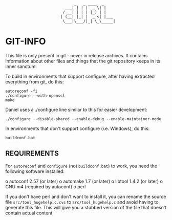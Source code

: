                                   _   _ ____  _
                              ___| | | |  _ \| |
                             / __| | | | |_) | |
                            | (__| |_| |  _ <| |___
                             \___|\___/|_| \_\_____|

# GIT-INFO

This file is only present in git - never in release archives. It contains
information about other files and things that the git repository keeps in its
inner sanctum.

To build in environments that support configure, after having extracted
everything from git, do this:

    autoreconf -fi
    ./configure --with-openssl
    make

Daniel uses a ./configure line similar to this for easier development:

    ./configure --disable-shared --enable-debug --enable-maintainer-mode

In environments that don't support configure (i.e. Windows), do this:

    buildconf.bat

## REQUIREMENTS

For `autoreconf` and `configure` (not `buildconf.bat`) to work, you need the
following software installed:

 o autoconf 2.57  (or later)
 o automake 1.7   (or later)
 o libtool  1.4.2 (or later)
 o GNU m4 (required by autoconf)
 o perl

If you don't have perl and don't want to install it, you can rename the source
file `src/tool_hugehelp.c.cvs` to `src/tool_hugehelp.c` and avoid having to
generate this file. This will give you a stubbed version of the file that
doesn't contain actual content.

